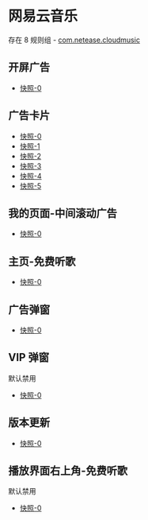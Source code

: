 # 网易云音乐

存在 8 规则组 - [com.netease.cloudmusic](/src/apps/com.netease.cloudmusic.ts)

## 开屏广告

- [快照-0](https://gkd-kit.gitee.io/import/12700920)

## 广告卡片

- [快照-0](https://i.gkd.li/import/12829944)
- [快照-1](https://gkd-kit.gitee.io/import/12723229)
- [快照-2](https://gkd-kit.gitee.io/import/12829938)
- [快照-3](https://gkd-kit.gitee.io/import/12829964)
- [快照-4](https://gkd-kit.gitee.io/import/12829953)
- [快照-5](https://i.gkd.li/import/12829967)

## 我的页面-中间滚动广告

- [快照-0](https://gkd-kit.gitee.io/import/12745666)

## 主页-免费听歌

- [快照-0](https://i.gkd.li/import/12843383)

## 广告弹窗

- [快照-0](https://gkd-kit.gitee.io/import/13188737)

## VIP 弹窗

默认禁用

- [快照-0](https://gkd-kit.gitee.io/import/13189055)

## 版本更新

- [快照-0](https://i.gkd.li/import/13197457)

## 播放界面右上角-免费听歌

默认禁用

- [快照-0](https://i.gkd.li/import/13197457)
